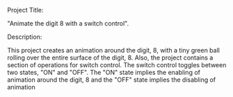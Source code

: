 Project Title:

"Animate the digit 8 with a switch control".

Description:

This project creates an animation around the digit, 8, with a tiny green ball rolling over the entire surface of the digit, 8. Also, the project contains a section of operations for switch control. The switch control toggles between two states, "ON" and "OFF". The "ON" state implies the enabling of animation around the digit, 8 and the "OFF" state implies the disabling of animation
